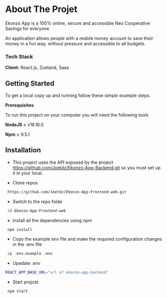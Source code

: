 
# About The Projet
Ekonzo App is a 100% online, secure and accessible Neo Cooperative Savings for everyone

An application allows people with a mobile money account to save their money in a fun way, without pressure and accessible to all budgets.


### Tech Stack

**Client:** React js, Zustand, Saas

## Getting Started

To get a local copy up and running follow these simple example steps.

**Prerequisites**

To run this project on your computer you will need the following tools

**NodeJS** ≥ v18.16.0 

**Npm** ≥ 9.5.1




## Installation

- This project uses the API exposed by the project https://github.com/Joetdz/Ekonzo-App-Backend.git so you must set up it in your local.


- Clone repos

```bash
 https://github.com/Joetdz/Ekonzo-App-Frontend-web.git
```
- Switch to the repo folde


```bash
 cd Ekonzo-App-Frontend-web
```

- Install all the dependencies using npm


```bash
 npm install
```
- Copy the example env file and make the required configuration changes in the .env file


```bash
 cp .env.example .env
```
- Upadate .env

```bash
REACT_APP_BASE_URL="url of ekonzo-app-backend"
```

- Start projcet 
```bash
 npm start 
```









    